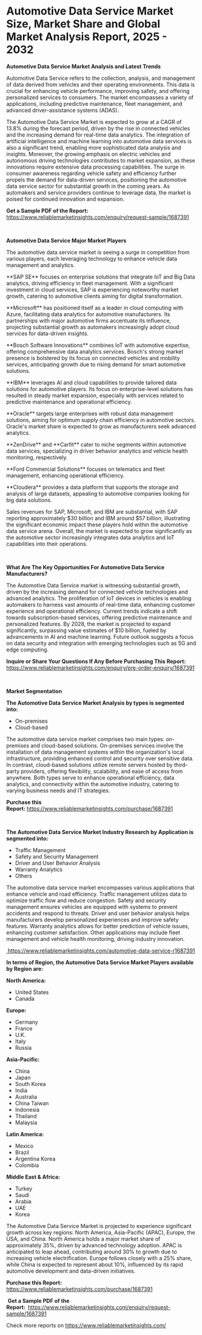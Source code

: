<p><h1>Automotive Data Service Market Size, Market Share and Global Market Analysis Report, 2025 - 2032</h1></p><p><strong>Automotive Data Service Market Analysis and Latest Trends</strong></p>
<p><p>Automotive Data Service refers to the collection, analysis, and management of data derived from vehicles and their operating environments. This data is crucial for enhancing vehicle performance, improving safety, and offering personalized services to consumers. The market encompasses a variety of applications, including predictive maintenance, fleet management, and advanced driver-assistance systems (ADAS).</p><p>The Automotive Data Service Market is expected to grow at a CAGR of 13.8% during the forecast period, driven by the rise in connected vehicles and the increasing demand for real-time data analytics. The integration of artificial intelligence and machine learning into automotive data services is also a significant trend, enabling more sophisticated data analysis and insights. Moreover, the growing emphasis on electric vehicles and autonomous driving technologies contributes to market expansion, as these innovations require extensive data processing capabilities. The surge in consumer awareness regarding vehicle safety and efficiency further propels the demand for data-driven services, positioning the automotive data service sector for substantial growth in the coming years. As automakers and service providers continue to leverage data, the market is poised for continued innovation and expansion.</p></p>
<p><strong>Get a Sample PDF of the Report:&nbsp;</strong> <a href="https://www.reliablemarketinsights.com/enquiry/request-sample/1687391?utm_campaign=2181&utm_medium=2&utm_source=Github&utm_content=ia&utm_term=09032025&utm_id=automotive-data-service">https://www.reliablemarketinsights.com/enquiry/request-sample/1687391</a></p>
<p>&nbsp;</p>
<p><strong>Automotive Data Service Major Market Players</strong></p>
<p><p>The automotive data service market is seeing a surge in competition from various players, each leveraging technology to enhance vehicle data management and analytics. </p><p>**SAP SE** focuses on enterprise solutions that integrate IoT and Big Data analytics, driving efficiency in fleet management. With a significant investment in cloud services, SAP is experiencing noteworthy market growth, catering to automotive clients aiming for digital transformation.</p><p>**Microsoft** has positioned itself as a leader in cloud computing with Azure, facilitating data analytics for automotive manufacturers. Its partnerships with major automotive firms accentuate its influence, projecting substantial growth as automakers increasingly adopt cloud services for data-driven insights.</p><p>**Bosch Software Innovations** combines IoT with automotive expertise, offering comprehensive data analytics services. Bosch's strong market presence is bolstered by its focus on connected vehicles and mobility services, anticipating growth due to rising demand for smart automotive solutions.</p><p>**IBM** leverages AI and cloud capabilities to provide tailored data solutions for automotive players. Its focus on enterprise-level solutions has resulted in steady market expansion, especially with services related to predictive maintenance and operational efficiency.</p><p>**Oracle** targets large enterprises with robust data management solutions, aiming for optimum supply chain efficiency in automotive sectors. Oracle's market share is expected to grow as manufacturers seek advanced analytics.</p><p>**ZenDrive** and **Carfit** cater to niche segments within automotive data services, specializing in driver behavior analytics and vehicle health monitoring, respectively.</p><p>**Ford Commercial Solutions** focuses on telematics and fleet management, enhancing operational efficiency. </p><p>**Cloudera** provides a data platform that supports the storage and analysis of large datasets, appealing to automotive companies looking for big data solutions.</p><p>Sales revenues for SAP, Microsoft, and IBM are substantial, with SAP reporting approximately $30 billion and IBM around $57 billion, illustrating the significant economic impact these players hold within the automotive data service arena. Overall, the market is expected to grow significantly as the automotive sector increasingly integrates data analytics and IoT capabilities into their operations.</p></p>
<p>&nbsp;</p>
<p><strong>What Are The Key Opportunities For Automotive Data Service Manufacturers?</strong></p>
<p><p>The Automotive Data Service market is witnessing substantial growth, driven by the increasing demand for connected vehicle technologies and advanced analytics. The proliferation of IoT devices in vehicles is enabling automakers to harness vast amounts of real-time data, enhancing customer experience and operational efficiency. Current trends indicate a shift towards subscription-based services, offering predictive maintenance and personalized features. By 2028, the market is projected to expand significantly, surpassing value estimates of $10 billion, fueled by advancements in AI and machine learning. Future outlook suggests a focus on data security and integration with emerging technologies such as 5G and edge computing.</p></p>
<p><strong>Inquire or Share Your Questions If Any Before Purchasing This Report:</strong> <a href="https://www.reliablemarketinsights.com/enquiry/pre-order-enquiry/1687391?utm_campaign=2181&utm_medium=2&utm_source=Github&utm_content=ia&utm_term=09032025&utm_id=automotive-data-service">https://www.reliablemarketinsights.com/enquiry/pre-order-enquiry/1687391</a></p>
<p>&nbsp;</p>
<p><strong>Market Segmentation</strong></p>
<p><strong>The Automotive Data Service Market Analysis by types is segmented into:</strong></p>
<p><ul><li>On-premises</li><li>Cloud-based</li></ul></p>
<p><p>The automotive data service market comprises two main types: on-premises and cloud-based solutions. On-premises services involve the installation of data management systems within the organization's local infrastructure, providing enhanced control and security over sensitive data. In contrast, cloud-based solutions utilize remote servers hosted by third-party providers, offering flexibility, scalability, and ease of access from anywhere. Both types serve to enhance operational efficiency, data analytics, and connectivity within the automotive industry, catering to varying business needs and IT strategies.</p></p>
<p><strong>Purchase this Report:&nbsp;</strong><a href="https://www.reliablemarketinsights.com/purchase/1687391?utm_campaign=2181&utm_medium=2&utm_source=Github&utm_content=ia&utm_term=09032025&utm_id=automotive-data-service">https://www.reliablemarketinsights.com/purchase/1687391</a></p>
<p>&nbsp;</p>
<p><strong>The Automotive Data Service Market Industry Research by Application is segmented into:</strong></p>
<p><ul><li>Traffic Management</li><li>Safety and Security Management</li><li>Driver and User Behavior Analysis</li><li>Warranty Analytics</li><li>Others</li></ul></p>
<p><p>The automotive data service market encompasses various applications that enhance vehicle and road efficiency. Traffic management utilizes data to optimize traffic flow and reduce congestion. Safety and security management ensures vehicles are equipped with systems to prevent accidents and respond to threats. Driver and user behavior analysis helps manufacturers develop personalized experiences and improve safety features. Warranty analytics allows for better prediction of vehicle issues, enhancing customer satisfaction. Other applications may include fleet management and vehicle health monitoring, driving industry innovation.</p></p>
<p><a href="https://www.reliablemarketinsights.com/automotive-data-service-r1687391?utm_campaign=2181&utm_medium=2&utm_source=Github&utm_content=ia&utm_term=09032025&utm_id=automotive-data-service">&nbsp;https://www.reliablemarketinsights.com/automotive-data-service-r1687391</a></p>
<p><strong>In terms of Region, the Automotive Data Service Market Players available by Region are:</strong></p>
<p>
    <p> <strong> North America: </strong>
        <ul>
            <li>United States</li>
            <li>Canada</li>
        </ul>
        </p> 
    <p> <strong> Europe: </strong>
        <ul>
            <li>Germany</li>
            <li>France</li>
            <li>U.K.</li>
            <li>Italy</li>
            <li>Russia</li>
        </ul>
        </p> 
    <p> <strong> Asia-Pacific: </strong>
        <ul>
            <li>China</li>
            <li>Japan</li>
            <li>South Korea</li>
            <li>India</li>
            <li>Australia</li>
            <li>China Taiwan</li>
            <li>Indonesia</li>
            <li>Thailand</li>
            <li>Malaysia</li>
        </ul>
        </p> 
    <p> <strong> Latin America: </strong>
        <ul>
            <li>Mexico</li>
            <li>Brazil</li>
            <li>Argentina Korea</li>
            <li>Colombia</li>
        </ul>
        </p> 
    <p> <strong> Middle East & Africa: </strong>
        <ul>
            <li>Turkey</li>
            <li>Saudi</li>
            <li>Arabia</li>
            <li>UAE</li>
            <li>Korea</li>
        </ul>
    </p>
    </p>
<p><p>The Automotive Data Service Market is projected to experience significant growth across key regions: North America, Asia-Pacific (APAC), Europe, the USA, and China. North America holds a major market share of approximately 35%, driven by advanced technology adoption. APAC is anticipated to leap ahead, contributing around 30% to growth due to increasing vehicle electrification. Europe follows closely with a 25% share, while China is expected to represent about 10%, influenced by its rapid automotive development and data-driven initiatives.</p></p>
<p><strong>Purchase this Report: </strong><a href="https://www.reliablemarketinsights.com/purchase/1687391?utm_campaign=2181&utm_medium=2&utm_source=Github&utm_content=ia&utm_term=09032025&utm_id=automotive-data-service">https://www.reliablemarketinsights.com/purchase/1687391</a></p>
<p>&nbsp;<strong>Get a Sample PDF of the Report:&nbsp;&nbsp;</strong><a href="https://www.reliablemarketinsights.com/enquiry/request-sample/1687391?utm_campaign=2181&utm_medium=2&utm_source=Github&utm_content=ia&utm_term=09032025&utm_id=automotive-data-service">https://www.reliablemarketinsights.com/enquiry/request-sample/1687391</a></p>
<p><strong></strong></p>
<p>Check more reports on <a href="https://www.reliablemarketinsights.com/?utm_campaign=2181&utm_medium=2&utm_source=Github&utm_content=ia&utm_term=09032025&utm_id=automotive-data-service">https://www.reliablemarketinsights.com/</a></p>